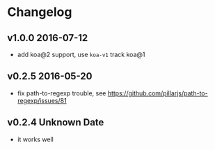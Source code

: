 # Changelog

## v1.0.0 2016-07-12
- add koa@2 support, use `koa-v1` track koa@1

## v0.2.5 2016-05-20
- fix path-to-regexp trouble, see https://github.com/pillarjs/path-to-regexp/issues/81

## v0.2.4 Unknown Date
- it works well